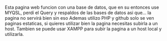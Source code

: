 Esta pagina web funcion con una base de datos, que en su entonces use MYQSL, perdí el Query y respaldos de las bases de datos asi que... la pagina no servirá bien sin eso
Ademas utilizo PHP y github solo se ven paginas estaticas, si quieres utilizar bien la pagina necesitas subirla a un host.
Tambien se puede usar XAMPP para subir la pagina a un host local y utilizarla.
